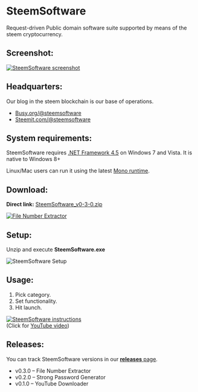 # SteemSoftware

Request-driven Public domain software suite supported by means of the steem cryptocurrency.

## Screenshot:

[![SteemSoftware screenshot](https://i.imgsafe.org/d2/d265938149.png  "SteemSoftware screenshot")](https://github.com/steemsoftware/steemsoftware/releases)

## Headquarters:

Our blog in the steem blockchain is our base of operations.

* [Busy.org/@steemsoftware](https://busy.org/@steemsoftware) 
* [Steemit.com/@steemsoftware](https://steemit.com/@steemsoftware)

## System requirements:

SteemSoftware requires [.NET Framework 4.5](https://www.microsoft.com/en-us/download/details.aspx?id=30653) on Windows 7 and Vista. It is native to Windows 8+

Linux/Mac users can run it using the latest [Mono runtime](https://www.mono-project.com/download/stable/).

## Download:

**Direct link:** [SteemSoftware_v0-3-0.zip](https://github.com/steemsoftware/steemsoftware/releases/download/v0.3.0/SteemSoftware_v0-3-0.zip)

[![File Number Extractor](https://i.imgsafe.org/d2/d26593db7a.png)](https://github.com/steemsoftware/steemsoftware/releases/download/v0.3.0/SteemSoftware_v0-3-0.zip)

## Setup:

Unzip and execute **SteemSoftware.exe**

![SteemSoftware Setup](https://i.imgsafe.org/14/1487629ac1.png  "SteemSoftware Setup")

## Usage:

1. Pick category.
1. Set functionality.
1. Hit launch.

[![SteemSoftware instructions](http://img.youtube.com/vi/_sFXGzepfWw/0.jpg)](http://www.youtube.com/watch?v=_sFXGzepfWw "SteemSoftware instructions")  
(Click for [YouTube video](http://www.youtube.com/watch?v=_sFXGzepfWw "SteemSoftware Instructions"))

## Releases:

You can track SteemSoftware versions in our [**releases** page](https://github.com/steemsoftware/steemsoftware/releases).

* v0.3.0 – File Number Extractor
* v0.2.0 – Strong Password Generator
* v0.1.0 – YouTube Downloader